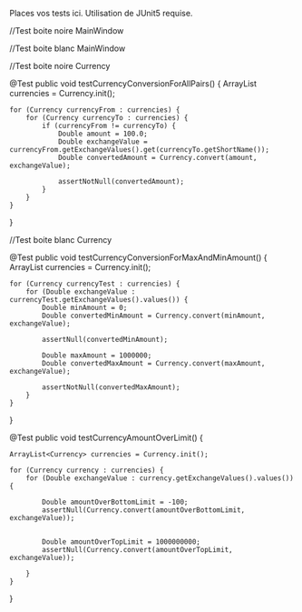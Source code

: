 Places vos tests ici. Utilisation de JUnit5 requise.

//Test boite noire MainWindow

//Test boite blanc MainWindow

//Test boite noire Currency

@Test
public void testCurrencyConversionForAllPairs() {
    ArrayList<Currency> currencies = Currency.init();

    for (Currency currencyFrom : currencies) {
        for (Currency currencyTo : currencies) {
            if (currencyFrom != currencyTo) {
                Double amount = 100.0;
                Double exchangeValue = currencyFrom.getExchangeValues().get(currencyTo.getShortName());
                Double convertedAmount = Currency.convert(amount, exchangeValue);

                assertNotNull(convertedAmount);
            }
        }
    }
}

//Test boite blanc Currency

@Test
public void testCurrencyConversionForMaxAndMinAmount() {
    ArrayList<Currency> currencies = Currency.init();

    for (Currency currencyTest : currencies) {
        for (Double exchangeValue : currencyTest.getExchangeValues().values()) {
            Double minAmount = 0;
            Double convertedMinAmount = Currency.convert(minAmount, exchangeValue);

            assertNull(convertedMinAmount);

            Double maxAmount = 1000000;
            Double convertedMaxAmount = Currency.convert(maxAmount, exchangeValue);

            assertNotNull(convertedMaxAmount);
        }
    }
}

@Test
public void testCurrencyAmountOverLimit() {
        
    ArrayList<Currency> currencies = Currency.init();

    for (Currency currency : currencies) {
        for (Double exchangeValue : currency.getExchangeValues().values()) {
            
            Double amountOverBottomLimit = -100;
            assertNull(Currency.convert(amountOverBottomLimit, exchangeValue));

                
            Double amountOverTopLimit = 1000000000;
            assertNull(Currency.convert(amountOverTopLimit, exchangeValue));

        }
    }
}
